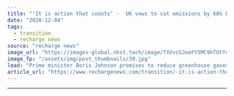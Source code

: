 ```yaml
---
title: "‘It is action that counts’ -  UK vows to cut emissions by 68% by 2030, but doesn't say how"
date: "2020-12-04"
tags: 
  - transition
  - recharge news
source: "recharge news"
image_url: "https://images-global.nhst.tech/image/TXVvcGJoeFY5MC9hTUtYcGdJSnVLcTFjSUlEelMzTFdiSGg3eHdPWmxGTT0=/nhst/binary/cadf0073f7a6a93ccb8fe813c9402f0d"
image_fp: "/assets/img/post_thumbnails/39.jpg"
lead: "Prime minister Boris Johnson promises to reduce greenhouse gases faster than any major economy, but offers no policies or roadmaps as to how this might be achieved"
article_url: "https://www.rechargenews.com/transition/-it-is-action-that-counts-uk-vows-to-cut-emissions-by-68-by-2030-but-doesnt-say-how/2-1-924886"
---
```


---
